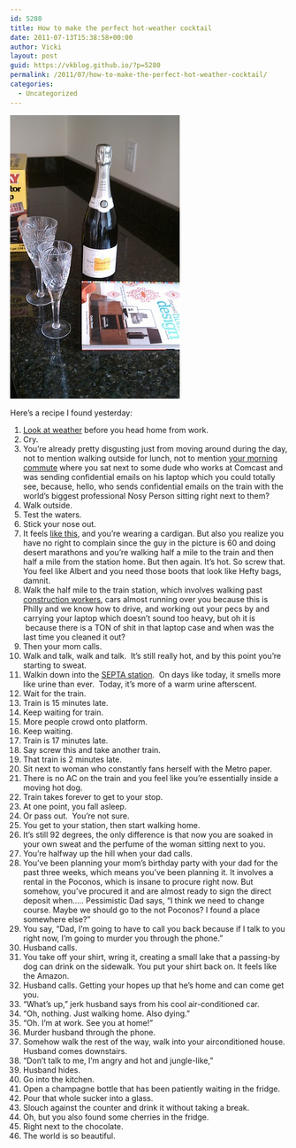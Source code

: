 ```yaml
---
id: 5280
title: How to make the perfect hot-weather cocktail
date: 2011-07-13T15:38:58+00:00
author: Vicki
layout: post
guid: https://vkblog.github.io/?p=5280
permalink: /2011/07/how-to-make-the-perfect-hot-weather-cocktail/
categories:
  - Uncategorized
---
```

[<img class="aligncenter size-full wp-image-5281" title="IMAG0771" src="https://raw.githubusercontent.com/vkblog/vkblog.github.io/master/public/img/2011/07/IMAG0771.jpg" alt="" width="307" height="512" />](https://raw.githubusercontent.com/vkblog/vkblog.github.io/master/public/img/2011/07/IMAG0771.jpg)

Here&#8217;s a recipe I found yesterday:

  1. <a href="http://www.philly.com/philly/news/125479533.html" target="_blank">Look at weather</a> before you head home from work.
  2. Cry.
  3. You&#8217;re already pretty disgusting just from moving around during the day, not to mention walking outside for lunch, not to mention <a href="https://vkblog.github.io/2011/06/09/a-journey/" target="_blank">your morning commute</a> where you sat next to some dude who works at Comcast and was sending confidential emails on his laptop which you could totally see, because, hello, who sends confidential emails on the train with the world&#8217;s biggest professional Nosy Person sitting right next to them?
  4. Walk outside.
  5. Test the waters.
  6. Stick your nose out.
  7. It feels <a href="http://www.globalaid.net/2009/02/turn-desert-sand-into-water-for-life/" target="_blank">like this</a>, and you&#8217;re wearing a cardigan. But also you realize you have no right to complain since the guy in the picture is 60 and doing desert marathons and you&#8217;re walking half a mile to the train and then half a mile from the station home. But then again. It&#8217;s hot. So screw that. You feel like Albert and you need those boots that look like Hefty bags, damnit.
  8. Walk the half mile to the train station, which involves walking past <a href="http://thehairpin.com/2011/07/snappy-things-to-yell-back-at-construction-workers" target="_blank">construction workers</a>, cars almost running over you because this is Philly and we know how to drive, and working out your pecs by and carrying your laptop which doesn&#8217;t sound too heavy, but oh it is  because there is a TON of shit in that laptop case and when was the last time you cleaned it out?
  9. Then your mom calls.
 10. Walk and talk, walk and talk.  It&#8217;s still really hot, and by this point you&#8217;re starting to sweat.
 11. Walkin down into the <a href="http://answers.yahoo.com/question/index?qid=20080108123248AAfz4Au" target="_blank">SEPTA station</a>.  On days like today, it smells more like urine than ever.  Today, it&#8217;s more of a warm urine afterscent.
 12. Wait for the train.
 13. Train is 15 minutes late.
 14. Keep waiting for train.
 15. More people crowd onto platform.
 16. Keep waiting.
 17. Train is 17 minutes late.
 18. Say screw this and take another train.
 19. That train is 2 minutes late.
 20. Sit next to woman who constantly fans herself with the Metro paper.
 21. There is no AC on the train and you feel like you&#8217;re essentially inside a moving hot dog.
 22. Train takes forever to get to your stop.
 23. At one point, you fall asleep.
 24. Or pass out.  You&#8217;re not sure.
 25. You get to your station, then start walking home.
 26. It&#8217;s still 92 degrees, the only difference is that now you are soaked in your own sweat and the perfume of the woman sitting next to you.
 27. You&#8217;re halfway up the hill when your dad calls.
 28. You&#8217;ve been planning your mom&#8217;s birthday party with your dad for the past three weeks, which means you&#8217;ve been planning it. It involves a rental in the Poconos, which is insane to procure right now. But somehow, you&#8217;ve procured it and are almost ready to sign the direct deposit when&#8230;.. Pessimistic Dad says, &#8220;I think we need to change course. Maybe we should go to the not Poconos? I found a place somewhere else?&#8221;
 29. You say, &#8220;Dad, I&#8217;m going to have to call you back because if I talk to you right now, I&#8217;m going to murder you through the phone.&#8221;
 30. Husband calls.
 31. You take off your shirt, wring it, creating a small lake that a passing-by dog can drink on the sidewalk. You put your shirt back on. It feels like the Amazon.
 32. Husband calls. Getting your hopes up that he&#8217;s home and can come get you.
 33. &#8220;What&#8217;s up,&#8221; jerk husband says from his cool air-conditioned car.
 34. &#8220;Oh, nothing. Just walking home. Also dying.&#8221;
 35. &#8220;Oh. I&#8217;m at work. See you at home!&#8221;
 36. Murder husband through the phone.
 37. Somehow walk the rest of the way, walk into your airconditioned house. Husband comes downstairs.
 38. &#8220;Don&#8217;t talk to me, I&#8217;m angry and hot and jungle-like,&#8221;
 39. Husband hides.
 40. Go into the kitchen.
 41. Open a champagne bottle that has been patiently waiting in the fridge.
 42. Pour that whole sucker into a glass.
 43. Slouch against the counter and drink it without taking a break.
 44. Oh, but you also found some cherries in the fridge.
 45. Right next to the chocolate.
 46. The world is so beautiful.

&nbsp;